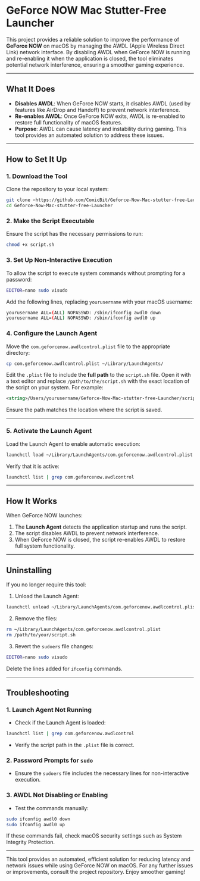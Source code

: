 # GeForce NOW Mac Stutter-Free Launcher

This project provides a reliable solution to improve the performance of **GeForce NOW** on macOS by managing the AWDL (Apple Wireless Direct Link) network interface. By disabling AWDL when GeForce NOW is running and re-enabling it when the application is closed, the tool eliminates potential network interference, ensuring a smoother gaming experience.

---

## What It Does
- **Disables AWDL**: When GeForce NOW starts, it disables AWDL (used by features like AirDrop and Handoff) to prevent network interference.
- **Re-enables AWDL**: Once GeForce NOW exits, AWDL is re-enabled to restore full functionality of macOS features.
- **Purpose**: AWDL can cause latency and instability during gaming. This tool provides an automated solution to address these issues.

---

## How to Set It Up

### 1. **Download the Tool**
Clone the repository to your local system:
```bash
git clone <https://github.com/ComicBit/Geforce-Now-Mac-stutter-free-Launcher>
cd Geforce-Now-Mac-stutter-free-Launcher
```

### 2. **Make the Script Executable**
Ensure the script has the necessary permissions to run:
```bash
chmod +x script.sh
```

### 3. **Set Up Non-Interactive Execution**
To allow the script to execute system commands without prompting for a password:
```bash
EDITOR=nano sudo visudo
```
Add the following lines, replacing `yourusername` with your macOS username:
```bash
yourusername ALL=(ALL) NOPASSWD: /sbin/ifconfig awdl0 down
yourusername ALL=(ALL) NOPASSWD: /sbin/ifconfig awdl0 up
```

### 4. **Configure the Launch Agent**
Move the `com.geforcenow.awdlcontrol.plist` file to the appropriate directory:
```bash
cp com.geforcenow.awdlcontrol.plist ~/Library/LaunchAgents/
```

Edit the `.plist` file to include the **full path** to the `script.sh` file. Open it with a text editor and replace `/path/to/the/script.sh` with the exact location of the script on your system. For example:
```xml
<string>/Users/yourusername/Geforce-Now-Mac-stutter-free-Launcher/script.sh</string>
```
Ensure the path matches the location where the script is saved.

---

### 5. **Activate the Launch Agent**
Load the Launch Agent to enable automatic execution:
```bash
launchctl load ~/Library/LaunchAgents/com.geforcenow.awdlcontrol.plist
```
Verify that it is active:
```bash
launchctl list | grep com.geforcenow.awdlcontrol
```

---

## How It Works
When GeForce NOW launches:
1. The **Launch Agent** detects the application startup and runs the script.
2. The script disables AWDL to prevent network interference.
3. When GeForce NOW is closed, the script re-enables AWDL to restore full system functionality.

---

## Uninstalling
If you no longer require this tool:
1. Unload the Launch Agent:
```bash
launchctl unload ~/Library/LaunchAgents/com.geforcenow.awdlcontrol.plist
```
2. Remove the files:
```bash
rm ~/Library/LaunchAgents/com.geforcenow.awdlcontrol.plist
rm /path/to/your/script.sh
```
3. Revert the `sudoers` file changes:
```bash
EDITOR=nano sudo visudo
```
Delete the lines added for `ifconfig` commands.

---

## Troubleshooting

### 1. **Launch Agent Not Running**
- Check if the Launch Agent is loaded:
```bash
launchctl list | grep com.geforcenow.awdlcontrol
```
- Verify the script path in the `.plist` file is correct.

### 2. **Password Prompts for `sudo`**
- Ensure the `sudoers` file includes the necessary lines for non-interactive execution.

### 3. **AWDL Not Disabling or Enabling**
- Test the commands manually:
```bash
sudo ifconfig awdl0 down
sudo ifconfig awdl0 up
```
If these commands fail, check macOS security settings such as System Integrity Protection.

---

This tool provides an automated, efficient solution for reducing latency and network issues while using GeForce NOW on macOS. For any further issues or improvements, consult the project repository. Enjoy smoother gaming!
